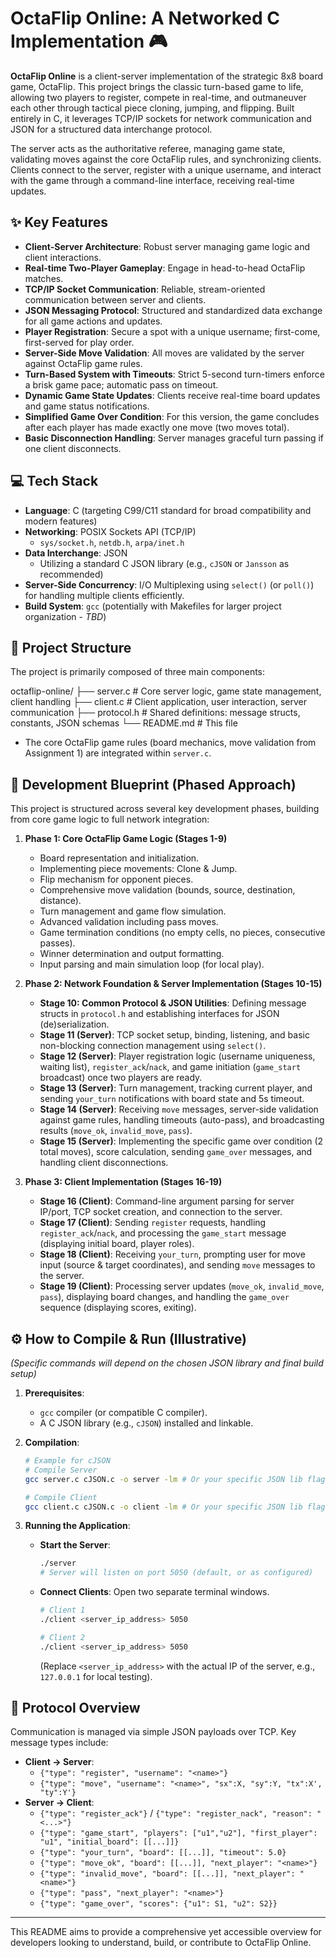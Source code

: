 # OctaFlip Online: A Networked C Implementation 🎮

**OctaFlip Online** is a client-server implementation of the strategic 8x8 board game, OctaFlip. This project brings the classic turn-based game to life, allowing two players to register, compete in real-time, and outmaneuver each other through tactical piece cloning, jumping, and flipping. Built entirely in C, it leverages TCP/IP sockets for network communication and JSON for a structured data interchange protocol.

The server acts as the authoritative referee, managing game state, validating moves against the core OctaFlip rules, and synchronizing clients. Clients connect to the server, register with a unique username, and interact with the game through a command-line interface, receiving real-time updates.

## ✨ Key Features

* **Client-Server Architecture**: Robust server managing game logic and client interactions.
* **Real-time Two-Player Gameplay**: Engage in head-to-head OctaFlip matches.
* **TCP/IP Socket Communication**: Reliable, stream-oriented communication between server and clients.
* **JSON Messaging Protocol**: Structured and standardized data exchange for all game actions and updates.
* **Player Registration**: Secure a spot with a unique username; first-come, first-served for play order.
* **Server-Side Move Validation**: All moves are validated by the server against OctaFlip game rules.
* **Turn-Based System with Timeouts**: Strict 5-second turn-timers enforce a brisk game pace; automatic pass on timeout.
* **Dynamic Game State Updates**: Clients receive real-time board updates and game status notifications.
* **Simplified Game Over Condition**: For this version, the game concludes after each player has made exactly one move (two moves total).
* **Basic Disconnection Handling**: Server manages graceful turn passing if one client disconnects.

## 💻 Tech Stack

* **Language**: C (targeting C99/C11 standard for broad compatibility and modern features)
* **Networking**: POSIX Sockets API (TCP/IP)
    * `sys/socket.h`, `netdb.h`, `arpa/inet.h`
* **Data Interchange**: JSON
    * Utilizing a standard C JSON library (e.g., `cJSON` or `Jansson` as recommended)
* **Server-Side Concurrency**: I/O Multiplexing using `select()` (or `poll()`) for handling multiple clients efficiently.
* **Build System**: `gcc` (potentially with Makefiles for larger project organization - *TBD*)

## 📂 Project Structure

The project is primarily composed of three main components:

octaflip-online/
├── server.c          # Core server logic, game state management, client handling
├── client.c          # Client application, user interaction, server communication
├── protocol.h        # Shared definitions: message structs, constants, JSON schemas
└── README.md         # This file

* The core OctaFlip game rules (board mechanics, move validation from Assignment 1) are integrated within `server.c`.

## 🚀 Development Blueprint (Phased Approach)

This project is structured across several key development phases, building from core game logic to full network integration:

1.  **Phase 1: Core OctaFlip Game Logic (Stages 1-9)**
    * Board representation and initialization.
    * Implementing piece movements: Clone & Jump.
    * Flip mechanism for opponent pieces.
    * Comprehensive move validation (bounds, source, destination, distance).
    * Turn management and game flow simulation.
    * Advanced validation including pass moves.
    * Game termination conditions (no empty cells, no pieces, consecutive passes).
    * Winner determination and output formatting.
    * Input parsing and main simulation loop (for local play).

2.  **Phase 2: Network Foundation & Server Implementation (Stages 10-15)**
    * **Stage 10: Common Protocol & JSON Utilities**: Defining message structs in `protocol.h` and establishing interfaces for JSON (de)serialization.
    * **Stage 11 (Server)**: TCP socket setup, binding, listening, and basic non-blocking connection management using `select()`.
    * **Stage 12 (Server)**: Player registration logic (username uniqueness, waiting list), `register_ack`/`nack`, and game initiation (`game_start` broadcast) once two players are ready.
    * **Stage 13 (Server)**: Turn management, tracking current player, and sending `your_turn` notifications with board state and 5s timeout.
    * **Stage 14 (Server)**: Receiving `move` messages, server-side validation against game rules, handling timeouts (auto-pass), and broadcasting results (`move_ok`, `invalid_move`, `pass`).
    * **Stage 15 (Server)**: Implementing the specific game over condition (2 total moves), score calculation, sending `game_over` messages, and handling client disconnections.

3.  **Phase 3: Client Implementation (Stages 16-19)**
    * **Stage 16 (Client)**: Command-line argument parsing for server IP/port, TCP socket creation, and connection to the server.
    * **Stage 17 (Client)**: Sending `register` requests, handling `register_ack`/`nack`, and processing the `game_start` message (displaying initial board, player roles).
    * **Stage 18 (Client)**: Receiving `your_turn`, prompting user for move input (source & target coordinates), and sending `move` messages to the server.
    * **Stage 19 (Client)**: Processing server updates (`move_ok`, `invalid_move`, `pass`), displaying board changes, and handling the `game_over` sequence (displaying scores, exiting).

## ⚙️ How to Compile & Run (Illustrative)

*(Specific commands will depend on the chosen JSON library and final build setup)*

1.  **Prerequisites**:
    * `gcc` compiler (or compatible C compiler).
    * A C JSON library (e.g., `cJSON`) installed and linkable.

2.  **Compilation**:
    ```bash
    # Example for cJSON
    # Compile Server
    gcc server.c cJSON.c -o server -lm # Or your specific JSON lib flags

    # Compile Client
    gcc client.c cJSON.c -o client -lm # Or your specific JSON lib flags
    ```

3.  **Running the Application**:
    * **Start the Server**:
        ```bash
        ./server
        # Server will listen on port 5050 (default, or as configured)
        ```
    * **Connect Clients**: Open two separate terminal windows.
        ```bash
        # Client 1
        ./client <server_ip_address> 5050

        # Client 2
        ./client <server_ip_address> 5050
        ```
        (Replace `<server_ip_address>` with the actual IP of the server, e.g., `127.0.0.1` for local testing).

## 💬 Protocol Overview

Communication is managed via simple JSON payloads over TCP. Key message types include:

* **Client -> Server**:
    * `{"type": "register", "username": "<name>"}`
    * `{"type": "move", "username": "<name>", "sx":X, "sy":Y, "tx":X', "ty":Y'}`
* **Server -> Client**:
    * `{"type": "register_ack"}` / `{"type": "register_nack", "reason": "<...>"}`
    * `{"type": "game_start", "players": ["u1","u2"], "first_player": "u1", "initial_board": [[...]]}`
    * `{"type": "your_turn", "board": [[...]], "timeout": 5.0}`
    * `{"type": "move_ok", "board": [[...]], "next_player": "<name>"}`
    * `{"type": "invalid_move", "board": [[...]], "next_player": "<name>"}`
    * `{"type": "pass", "next_player": "<name>"}`
    * `{"type": "game_over", "scores": {"u1": S1, "u2": S2}}`

---

This README aims to provide a comprehensive yet accessible overview for developers looking to understand, build, or contribute to OctaFlip Online.

